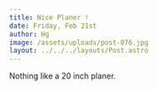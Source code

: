 ```yaml
---
title: Nice Planer !
date: Friday, Feb 21st
author: Hg
image: /assets/uploads/post-076.jpg
layout: ../../../layouts/Post.astro
---
```


Nothing like a 20 inch planer.
